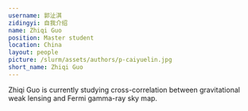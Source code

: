 ```yaml
---
username: 郭沚淇
zidingyi: 自我介绍
name: Zhiqi Guo
position: Master student
location: China
layout: people
picture: /slurm/assets/authors/p-caiyuelin.jpg
short_name: Zhiqi Guo
---
```


Zhiqi Guo is currently studying cross-correlation between gravitational weak  lensing and Fermi gamma-ray sky map.
